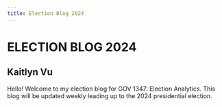 ```yaml
---
title: Election Blog 2024
---
```


# ELECTION BLOG 2024

## Kaitlyn Vu

Hello! Welcome to my election blog for GOV 1347: Election Analytics. This blog will be updated weekly leading up to the 2024 presidential election. 

